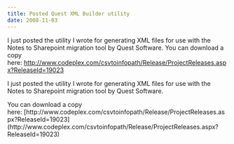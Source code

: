 ```yaml
---
title: Posted Quest XML Builder utility
date: 2008-11-03
---
```


I just posted the utility I wrote for generating XML files for use with the Notes to Sharepoint migration tool by Quest Software. You can download a copy here: http://www.codeplex.com/csvtoinfopath/Release/ProjectReleases.aspx?ReleaseId=19023


<!-- end -->

I just posted the utility I wrote for generating XML files for use with the Notes to Sharepoint migration tool by Quest Software.

<div>You can download a copy here: [http://www.codeplex.com/csvtoinfopath/Release/ProjectReleases.aspx?ReleaseId=19023](http://www.codeplex.com/csvtoinfopath/Release/ProjectReleases.aspx?ReleaseId=19023)</div>
<div></div>
<div></div>

